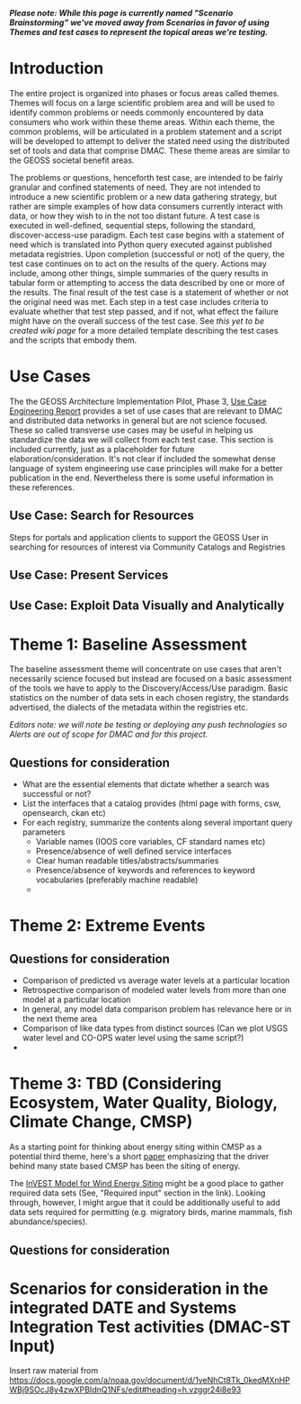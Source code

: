 _**Please note: While this page is currently named "Scenario Brainstorming" we've moved away from Scenarios in favor of using Themes and test cases to represent the topical areas we're testing.**_

# Introduction
The entire project is organized into phases or focus areas called themes.  Themes will focus on a large scientific problem area and will be used to identify common problems or needs commonly encountered by  data consumers who work within these theme areas.  Within each theme, the common problems, will be articulated in a problem statement and a script will be developed to attempt to deliver the stated need using the distributed set of tools and data that comprise DMAC.  These theme areas are similar to the GEOSS societal benefit areas.    

The problems or questions, henceforth test case, are intended to be fairly granular and confined statements of need.  They are not intended to introduce a new scientific problem or a new data gathering strategy, but rather are simple examples of how data consumers currently interact with data, or how they wish to in the not too distant future.  A test case is executed in well-defined, sequential steps, following the standard, discover-access-use paradigm.  Each test case begins with a statement of need which is translated into Python query executed against published metadata registries.  Upon completion (successful or not) of the query, the test case continues on to act on the results of the query.  Actions may include, among other things, simple summaries of the query results in tabular form or attempting to access the data described by one or more of the results.  The final result of the test case is a statement of whether or not the original need was met.  Each step in a test case includes criteria to evaluate whether that test step passed, and if not, what effect the failure might have on the overall success of the test case.  See _this yet to be created wiki page_ for a more detailed template describing the test cases and the scripts that embody them.

# Use Cases

The the GEOSS Architecture Implementation Pilot, Phase 3, [Use Case Engineering Report](http://www.ogcnetwork.net/pub/ogcnetwork/GEOSS/AIP3/documents/AIP-3_Use_Cases_ER110210.pdf) provides a set of use cases that are relevant to DMAC and distributed data networks in general but are not science focused.  These so called transverse use cases may be useful in helping us standardize the data we will collect from each test case.  This section is included currently, just as a placeholder for future elaboration/consideration.  It's not clear if included the somewhat dense language of system engineering use case principles will make for a better publication in the end.  Nevertheless there is some useful information in these references.

## Use Case: Search for Resources 
Steps for portals and application clients to support the GEOSS User in searching for resources of interest via Community Catalogs and Registries

## Use Case: Present Services

## Use Case: Exploit Data Visually and Analytically

# Theme 1: Baseline Assessment
The baseline assessment theme will concentrate on use cases that aren't necessarily science focused but instead are focused on a basic assessment of the tools we have to apply to the Discovery/Access/Use paradigm.  Basic statistics on the number of data sets in each chosen registry, the standards advertised, the dialects of the metadata within the registries etc.  


*_Editors note: we will note be testing or deploying any push technologies so Alerts are out of scope for DMAC and for this project._*

## Questions for consideration

* What are the essential elements that dictate whether a search was successful or not?
* List the interfaces that a catalog provides (html page with forms, csw, opensearch, ckan etc)
* For each registry, summarize the contents along several important query parameters 
  * Variable names (IOOS core variables, CF standard names etc)
  * Presence/absence of well defined service interfaces
  * Clear human readable titles/abstracts/summaries
  * Presence/absence of keywords and references to keyword vocabularies (preferably machine readable)
  * 

# Theme 2: Extreme Events 

## Questions for consideration

* Comparison of predicted vs average water levels at a particular location
* Retrospective comparison of modeled water levels from more than one model at a particular location
* In general, any model data comparison problem has relevance here or in the next theme area
* Comparison of like data types from distinct sources (Can we plot USGS water level and CO-OPS water level using the same script?)
* 

# Theme 3:  TBD (Considering Ecosystem, Water Quality, Biology, Climate Change, CMSP)
As a starting point for thinking about energy siting within CMSP as a potential third theme, here's a short [paper](https://drive.google.com/file/d/0B8p4sUXIeKn1WVFhaGo0UzBnWjQ/edit?usp=sharing) emphasizing that the driver behind many state based CMSP has been the siting of energy.

The [InVEST Model for Wind Energy Siting](http://ncp-dev.stanford.edu/~dataportal/invest-releases/documentation/current_release/wind_energy.html#required-inputs) might be a good place to gather required data sets (See, "Required input" section in the link).  Looking through, however, I might argue that it could be additionally useful to add data sets required for permitting (e.g. migratory birds, marine mammals, fish abundance/species).

## Questions for consideration

# Scenarios for consideration in the integrated DATE and Systems Integration Test activities (DMAC-ST Input)

Insert raw material from https://docs.google.com/a/noaa.gov/document/d/1veNhCt8Tk_0kedMXnHPWBj9SOcJ8y4zwXPBIdnQ1NFs/edit#heading=h.vzggr24i8e93